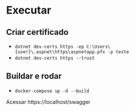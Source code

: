 # Executar

## Criar certificado
- `dotnet dev-certs https -ep C:\Users\{user}\.aspnet\https\aspnetapp.pfx -p teste`
- `dotnet dev-certs https --trust`

## Buildar e rodar 
- `docker-compose up -d --build`



Acessar https://localhost/swagger